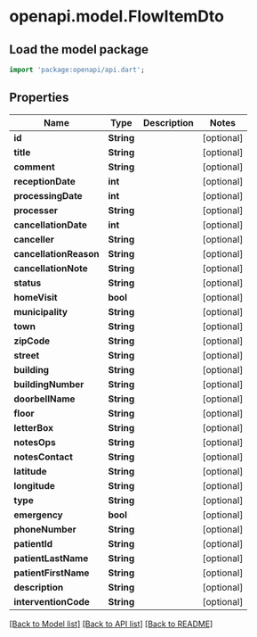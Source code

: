# openapi.model.FlowItemDto

## Load the model package
```dart
import 'package:openapi/api.dart';
```

## Properties
Name | Type | Description | Notes
------------ | ------------- | ------------- | -------------
**id** | **String** |  | [optional] 
**title** | **String** |  | [optional] 
**comment** | **String** |  | [optional] 
**receptionDate** | **int** |  | [optional] 
**processingDate** | **int** |  | [optional] 
**processer** | **String** |  | [optional] 
**cancellationDate** | **int** |  | [optional] 
**canceller** | **String** |  | [optional] 
**cancellationReason** | **String** |  | [optional] 
**cancellationNote** | **String** |  | [optional] 
**status** | **String** |  | [optional] 
**homeVisit** | **bool** |  | [optional] 
**municipality** | **String** |  | [optional] 
**town** | **String** |  | [optional] 
**zipCode** | **String** |  | [optional] 
**street** | **String** |  | [optional] 
**building** | **String** |  | [optional] 
**buildingNumber** | **String** |  | [optional] 
**doorbellName** | **String** |  | [optional] 
**floor** | **String** |  | [optional] 
**letterBox** | **String** |  | [optional] 
**notesOps** | **String** |  | [optional] 
**notesContact** | **String** |  | [optional] 
**latitude** | **String** |  | [optional] 
**longitude** | **String** |  | [optional] 
**type** | **String** |  | [optional] 
**emergency** | **bool** |  | [optional] 
**phoneNumber** | **String** |  | [optional] 
**patientId** | **String** |  | [optional] 
**patientLastName** | **String** |  | [optional] 
**patientFirstName** | **String** |  | [optional] 
**description** | **String** |  | [optional] 
**interventionCode** | **String** |  | [optional] 

[[Back to Model list]](../README.md#documentation-for-models) [[Back to API list]](../README.md#documentation-for-api-endpoints) [[Back to README]](../README.md)


